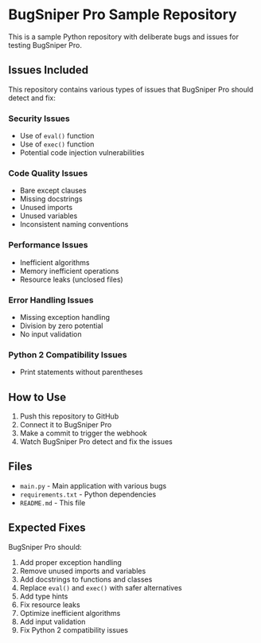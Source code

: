 # BugSniper Pro Sample Repository

This is a sample Python repository with deliberate bugs and issues for testing BugSniper Pro.

## Issues Included

This repository contains various types of issues that BugSniper Pro should detect and fix:

### Security Issues
- Use of `eval()` function
- Use of `exec()` function
- Potential code injection vulnerabilities

### Code Quality Issues
- Bare except clauses
- Missing docstrings
- Unused imports
- Unused variables
- Inconsistent naming conventions

### Performance Issues
- Inefficient algorithms
- Memory inefficient operations
- Resource leaks (unclosed files)

### Error Handling Issues
- Missing exception handling
- Division by zero potential
- No input validation

### Python 2 Compatibility Issues
- Print statements without parentheses

## How to Use

1. Push this repository to GitHub
2. Connect it to BugSniper Pro
3. Make a commit to trigger the webhook
4. Watch BugSniper Pro detect and fix the issues

## Files

- `main.py` - Main application with various bugs
- `requirements.txt` - Python dependencies
- `README.md` - This file

## Expected Fixes

BugSniper Pro should:
1. Add proper exception handling
2. Remove unused imports and variables
3. Add docstrings to functions and classes
4. Replace `eval()` and `exec()` with safer alternatives
5. Add type hints
6. Fix resource leaks
7. Optimize inefficient algorithms
8. Add input validation
9. Fix Python 2 compatibility issues
